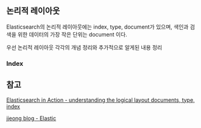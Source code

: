 ## 논리적 레이아웃

Elasticsearch의 논리적 레이아웃에는 index, type, document가 있으며, 색인과 검색을 위한 데이터의 가장 작은 단위는 document 이다.

우선 논리적 레이아웃 각각의 개념 정리와 추가적으로 알게된 내용 정리

### Index






## 참고
[Elasticsearch in Action - understanding the logical layout documents, type, index](https://weng.gitbooks.io/elasticsearch-in-action/content/chapter2_diving_into_the_functionality/21understanding_the_logical_layout_documents_,type.html)

[jjeong blog - Elastic](http://jjeong.tistory.com/category/Elastic)

